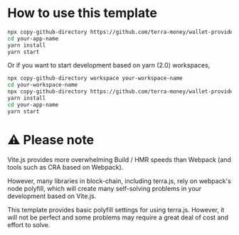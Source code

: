 # How to use this template

```sh
npx copy-github-directory https://github.com/terra-money/wallet-provider/tree/main/templates/vite your-app-name
cd your-app-name
yarn install
yarn start
```

Or if you want to start development based on yarn (2.0) workspaces,

```sh
npx copy-github-directory workspace your-workspace-name
cd your-workspace-name
npx copy-github-directory https://github.com/terra-money/wallet-provider/tree/main/templates/vite your-app-name
yarn install
cd your-app-name
yarn start
```

# ⚠️ Please note

Vite.js provides more overwhelming Build / HMR speeds than Webpack (and tools such as CRA based on Webpack).

However, many libraries in block-chain, including terra.js, rely on webpack's node polyfill, which will create many self-solving problems in your development based on Vite.js.

This template provides basic polyfill settings for using terra.js. However, it will not be perfect and some problems may require a great deal of cost and effort to solve.